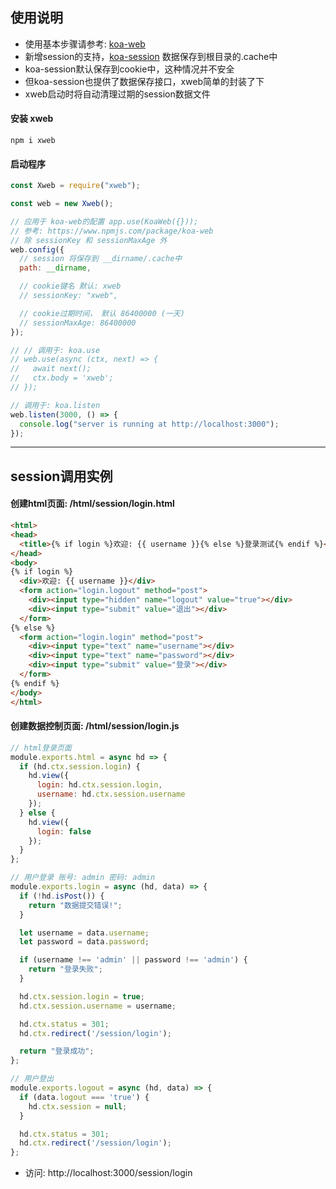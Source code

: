 ## 使用说明

- 使用基本步骤请参考: [koa-web](https://www.npmjs.com/package/koa-web)
- 新增session的支持，[koa-session](https://www.npmjs.com/package/koa-session) 数据保存到根目录的.cache中
- koa-session默认保存到cookie中，这种情况并不安全
- 但koa-session也提供了数据保存接口，xweb简单的封装了下
- xweb启动时将自动清理过期的session数据文件

#### 安装 xweb

```
npm i xweb
```

#### 启动程序

```js
const Xweb = require("xweb");

const web = new Xweb();

// 应用于 koa-web的配置 app.use(KoaWeb({}));
// 参考: https://www.npmjs.com/package/koa-web
// 除 sessionKey 和 sessionMaxAge 外
web.config({
  // session 将保存到 __dirname/.cache中
  path: __dirname,

  // cookie键名 默认: xweb
  // sessionKey: "xweb",

  // cookie过期时间， 默认 86400000 (一天)
  // sessionMaxAge: 86400000
});

// // 调用于: koa.use
// web.use(async (ctx, next) => {
//   await next();
//   ctx.body = 'xweb';
// });

// 调用于: koa.listen
web.listen(3000, () => {
  console.log("server is running at http://localhost:3000");
});
```

---

## session调用实例

#### 创建html页面: /html/session/login.html
```html
<html>
<head>
  <title>{% if login %}欢迎: {{ username }}{% else %}登录测试{% endif %}</title>
</head>
<body>
{% if login %}
  <div>欢迎: {{ username }}</div>
  <form action="login.logout" method="post">
    <div><input type="hidden" name="logout" value="true"></div>
    <div><input type="submit" value="退出"></div>
  </form>
{% else %}
  <form action="login.login" method="post">
    <div><input type="text" name="username"></div>
    <div><input type="text" name="password"></div>
    <div><input type="submit" value="登录"></div>
  </form>
{% endif %}
</body>
</html>
```

#### 创建数据控制页面: /html/session/login.js

```js
// html登录页面
module.exports.html = async hd => {
  if (hd.ctx.session.login) {
    hd.view({
      login: hd.ctx.session.login,
      username: hd.ctx.session.username
    });
  } else {
    hd.view({
      login: false
    });
  }
};

// 用户登录 账号: admin 密码: admin
module.exports.login = async (hd, data) => {
  if (!hd.isPost()) {
    return "数据提交错误!";
  }

  let username = data.username;
  let password = data.password;

  if (username !== 'admin' || password !== 'admin') {
    return "登录失败";
  }

  hd.ctx.session.login = true;
  hd.ctx.session.username = username;

  hd.ctx.status = 301;
  hd.ctx.redirect('/session/login');

  return "登录成功";
};

// 用户登出
module.exports.logout = async (hd, data) => {
  if (data.logout === 'true') {
    hd.ctx.session = null;
  }

  hd.ctx.status = 301;
  hd.ctx.redirect('/session/login');
};
```

- 访问: http://localhost:3000/session/login